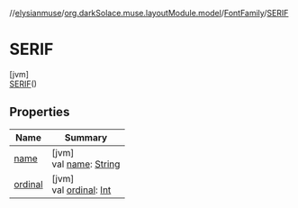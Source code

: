 //[elysianmuse](../../../../index.md)/[org.darkSolace.muse.layoutModule.model](../../index.md)/[FontFamily](../index.md)/[SERIF](index.md)

# SERIF

[jvm]\
[SERIF](index.md)()

## Properties

| Name | Summary |
|---|---|
| [name](../../../org.darkSolace.muse.userModule.model/-user-tag/-a-r-t-i-s-t/index.md#-372974862%2FProperties%2F-1216412040) | [jvm]<br>val [name](../../../org.darkSolace.muse.userModule.model/-user-tag/-a-r-t-i-s-t/index.md#-372974862%2FProperties%2F-1216412040): [String](https://kotlinlang.org/api/latest/jvm/stdlib/kotlin/-string/index.html) |
| [ordinal](../../../org.darkSolace.muse.userModule.model/-user-tag/-a-r-t-i-s-t/index.md#-739389684%2FProperties%2F-1216412040) | [jvm]<br>val [ordinal](../../../org.darkSolace.muse.userModule.model/-user-tag/-a-r-t-i-s-t/index.md#-739389684%2FProperties%2F-1216412040): [Int](https://kotlinlang.org/api/latest/jvm/stdlib/kotlin/-int/index.html) |
